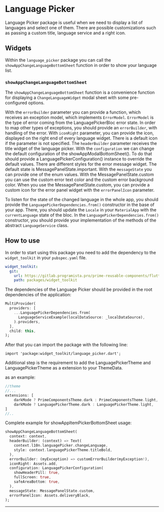 # Language Picker

Language Picker package is useful when we need to display a list of languages and select one of them.
There are possible customizations such as passing a custom title, language service and a right icon.

## Widgets

Within the `language_picker` package you can call the `showAppChangeLanguageBottomSheet` function in order
to show your language list.

### `showAppChangeLanguageBottomSheet`

The `showAppChangeLanguageBottomSheet` function is a convenience function for displaying a 
`ChangeLanguageWidget` modal sheet with some pre-configured options. 

With the `errorBuilder` parameter you can provide a function, which receives an exception model,
which implements `ErrorModel`. `ErrorModel` is the type of error coming from the LanguagePickerBloc
error state. In order to map other types of exceptions, you should provide an `errorBuilder`,
with handling of the error.
With `iconRight` parameter, you can provide the icon, displayed on the 
right end of every language widget. There is a default icon if the parameter is not specified.
The `headerBuilder` parameter receives the title widget of the language picker.
With the `configuration` we can change the default configuration of the showAppModalBottomSheet().
To do that should provide a LanguagePickerConfiguration() instance to override the default values.
There are different styles for the error message widget. The default state is MessagePanelState.important.
With the `messageState` you can provide one of the enum values. With the MessagePanelState.custom
you can use the custom error text color and the custom error background color. When you use the
MessagePanelState.custom, you can provide a custom icon for the error panel widget with the
`errorPanelIcon` parameter.

To listen for the state of the changed language in the whole app, you should provide the 
`LanguagePickerDependencies.from()` constructor in the base of your app. There, you should update
the `Locale` in your `MaterialApp` with the `currentLanguage` state of the bloc. In the
`LanguagePickerDependencies.from()` constructor, you should provide your implementation of the
methods of the abstract `LanguageService` class.

## How to use

In order to start using this package you need to add the dependency to the `widget_toolkit` in
your `pubspec.yaml` file.

```yaml
widget_toolkit:
  git:
    url: https://gitlab.programista.pro/prime-reusable-components/flutter
    path: packages/widget_toolkit
```

The dependencies of the Language Picker should be provided in the root dependencies of the
application:

```dart
MultiProvider(
  providers: [
    ...LanguagePickerDependencies.from(
      LanguageServiceExample(localDataSource: _localDataSource),
    ).providers, 
  ],
  child: this,
);
```

After that you can import the package with the following line:

`import 'package:widget_toolkit/language_picker.dart';`

Additional step is the requirement to add the LanguagePickerTheme and LanguagePickerTheme as a 
extension to your ThemeData.

as an example:
```dart
//theme 
//...
extensions: [
    darkMode ? PrimeComponentsTheme.dark : PrimeComponentsTheme.light,
    darkMode ? LanguagePickerTheme.dark : LanguagePickerTheme.light,
]
//..
```

Complete example for showAppItemPickerBottomSheet usage:
```dart
showAppChangeLanguageBottomSheet(
  context: context,
  headerBuilder: (context) => Text(
    context.l10n.languagePicker.changeLanguage,
    style: context.languagePickerTheme.titleBold,
  ),
  errorBuilder: (myException) => customErrorBuilder(myException!),
  iconRight: Assets.add,
  configuration: LanguagePickerConfiguration(
    showHeaderPill: true,
    fullScreen: true,
    safeAreaBottom: true,
  ),
  messageState: MessagePanelState.custom,
  errorPanelIcon: Assets.deliveryBlack,
);
```

---